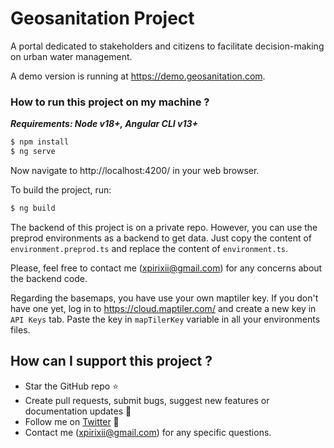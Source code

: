 # Geosanitation Project

A portal dedicated to stakeholders and citizens to facilitate decision-making on urban water management.

A demo version is running at https://demo.geosanitation.com.

### How to run this project on my machine ?

***Requirements: Node v18+, Angular CLI v13+***
```sh
$ npm install
$ ng serve
```
Now navigate to http://localhost:4200/ in your web browser.

To build the project, run:
```sh
$ ng build
```
The backend of this project is on a private repo. However, you can use the preprod environments as a backend to get data. Just copy the content of `environment.preprod.ts` and replace the content of `environment.ts`.

Please, feel free to contact me (xpirixii@gmail.com) for any concerns about the backend code.

Regarding the basemaps, you have use your own maptiler key. If you don't have one yet, log in to https://cloud.maptiler.com/ and create a new key in `API Keys` tab. Paste the key in `mapTilerKey` variable in all your environments files.

## How can I support this project ?

- Star the GitHub repo :star:
- Create pull requests, submit bugs, suggest new features or documentation updates :wrench:
- Follow me on [Twitter](https://twitter.com/Xpirix3) :feet:
- Contact me (xpirixii@gmail.com) for any specific questions.